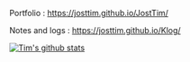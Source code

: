 Portfolio : https://josttim.github.io/JostTim/

Notes and logs : https://josttim.github.io/Klog/

[![Tim's github stats](https://github-readme-stats.vercel.app/api?username=JostTim&show_icons=true)](https://github.com/JostTim/JostTim)
